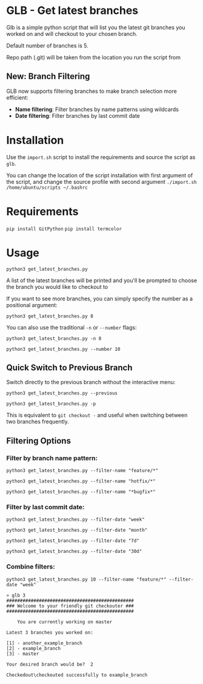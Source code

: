 # GLB - Get latest branches
Glb is a simple python script that will list you the latest git branches you worked on and will checkout to your chosen branch.

Default number of branches is 5.

Repo path (.git) will be taken from the location you run the script from

## New: Branch Filtering
GLB now supports filtering branches to make branch selection more efficient:

- **Name filtering**: Filter branches by name patterns using wildcards
- **Date filtering**: Filter branches by last commit date

# Installation
Use the `import.sh` script to install the requirements and source the script as `glb`.

You can change the location of the script installation with first argument of the script,
and change the source profile with second argument
`./import.sh /home/ubuntu/scripts ~/.bashrc`

# Requirements
`pip install GitPython`
`pip install termcolor`

# Usage
`python3 get_latest_branches.py`


A list of the latest branches will be printed and you'll be prompted to choose the branch you would like to checkout to

If you want to see more branches, you can simply specify the number as a positional argument:

`python3 get_latest_branches.py 8`

You can also use the traditional `-n` or `--number` flags:

`python3 get_latest_branches.py -n 8`

`python3 get_latest_branches.py --number 10`

## Quick Switch to Previous Branch

Switch directly to the previous branch without the interactive menu:

`python3 get_latest_branches.py --previous`

`python3 get_latest_branches.py -p`

This is equivalent to `git checkout -` and useful when switching between two branches frequently.

## Filtering Options

### Filter by branch name pattern:
`python3 get_latest_branches.py --filter-name "feature/*"`

`python3 get_latest_branches.py --filter-name "hotfix/*"`

`python3 get_latest_branches.py --filter-name "*bugfix*"`

### Filter by last commit date:
`python3 get_latest_branches.py --filter-date "week"`

`python3 get_latest_branches.py --filter-date "month"`

`python3 get_latest_branches.py --filter-date "7d"`

`python3 get_latest_branches.py --filter-date "30d"`

### Combine filters:
`python3 get_latest_branches.py 10 --filter-name "feature/*" --filter-date "week"`



```
» glb 3               
###############################################
### Welcome to your friendly git checkouter ###
###############################################
    
    You are currently working on master

Latest 3 branches you worked on:

[1] - another_example_branch
[2] - example_branch
[3] - master

Your desired branch would be?  2

Checkedout\checkouted successfully to example_branch
```
